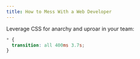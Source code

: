 ```yaml
---
title: How to Mess With a Web Developer
---
```


Leverage CSS for anarchy and uproar in your team:

```css
* {
  transition: all 400ms 3.7s;
}
```
